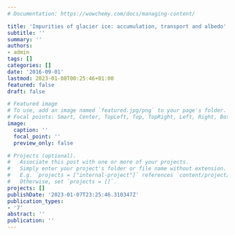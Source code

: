 ```yaml
---
# Documentation: https://wowchemy.com/docs/managing-content/

title: 'Impurities of glacier ice: accumulation, transport and albedo'
subtitle: ''
summary: ''
authors:
- admin
tags: []
categories: []
date: '2016-09-01'
lastmod: 2023-01-08T00:25:46+01:00
featured: false
draft: false

# Featured image
# To use, add an image named `featured.jpg/png` to your page's folder.
# Focal points: Smart, Center, TopLeft, Top, TopRight, Left, Right, BottomLeft, Bottom, BottomRight.
image:
  caption: ''
  focal_point: ''
  preview_only: false

# Projects (optional).
#   Associate this post with one or more of your projects.
#   Simply enter your project's folder or file name without extension.
#   E.g. `projects = ["internal-project"]` references `content/project/deep-learning/index.md`.
#   Otherwise, set `projects = []`.
projects: []
publishDate: '2023-01-07T23:25:46.310347Z'
publication_types:
- '7'
abstract: ''
publication: ''
---
```

